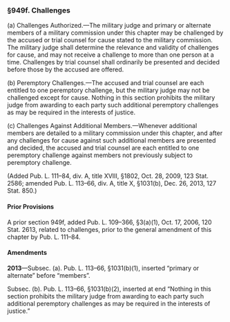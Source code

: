 ### §949f. Challenges ###

(a) Challenges Authorized.—The military judge and primary or alternate members of a military commission under this chapter may be challenged by the accused or trial counsel for cause stated to the military commission. The military judge shall determine the relevance and validity of challenges for cause, and may not receive a challenge to more than one person at a time. Challenges by trial counsel shall ordinarily be presented and decided before those by the accused are offered.

(b) Peremptory Challenges.—The accused and trial counsel are each entitled to one peremptory challenge, but the military judge may not be challenged except for cause. Nothing in this section prohibits the military judge from awarding to each party such additional peremptory challenges as may be required in the interests of justice.

(c) Challenges Against Additional Members.—Whenever additional members are detailed to a military commission under this chapter, and after any challenges for cause against such additional members are presented and decided, the accused and trial counsel are each entitled to one peremptory challenge against members not previously subject to peremptory challenge.

(Added Pub. L. 111–84, div. A, title XVIII, §1802, Oct. 28, 2009, 123 Stat. 2586; amended Pub. L. 113–66, div. A, title X, §1031(b), Dec. 26, 2013, 127 Stat. 850.)

#### Prior Provisions ####

A prior section 949f, added Pub. L. 109–366, §3(a)(1), Oct. 17, 2006, 120 Stat. 2613, related to challenges, prior to the general amendment of this chapter by Pub. L. 111–84.

#### Amendments ####

**2013**—Subsec. (a). Pub. L. 113–66, §1031(b)(1), inserted “primary or alternate” before “members”.

Subsec. (b). Pub. L. 113–66, §1031(b)(2), inserted at end “Nothing in this section prohibits the military judge from awarding to each party such additional peremptory challenges as may be required in the interests of justice.”